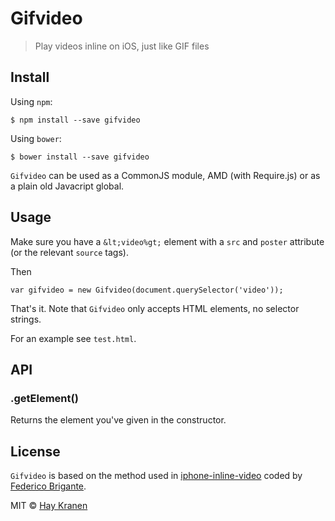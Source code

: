 # Gifvideo
> Play videos inline on iOS, just like GIF files

## Install
Using `npm`:
```
$ npm install --save gifvideo
```

Using `bower`:
```
$ bower install --save gifvideo
```

`Gifvideo` can be used as a CommonJS module, AMD (with Require.js) or as a plain old Javacript global.

## Usage
Make sure you have a `&lt;video%gt;` element with a `src` and `poster` attribute (or the relevant `source` tags).

Then
```
var gifvideo = new Gifvideo(document.querySelector('video'));
```

That's it. Note that `Gifvideo` only accepts HTML elements, no selector strings.

For an example see `test.html`.

## API

### .getElement()
Returns the element you've given in the constructor.

## License
`Gifvideo` is based on the method used in [iphone-inline-video](https://github.com/bfred-it/iphone-inline-video) coded by [Federico Brigante](https://github.com/bfred-it).

MIT © [Hay Kranen](http://www.haykranen.nl)